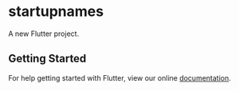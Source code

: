 # startupnames

A new Flutter project.

## Getting Started

For help getting started with Flutter, view our online
[documentation](https://flutter.io/).
